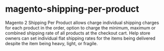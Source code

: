 # magento-shipping-per-product
Magento 2 Shipping Per Product allows charge individual shipping charges for each product in the order, option to charge the minimum, maximum or combined shipping rate of all products at the checkout cart. Help store owners can set individual flat shipping rates for the items being delivered despite the item being heavy, light, or fragile.
